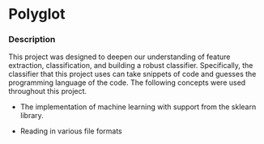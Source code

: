 # Polyglot

### Description
This project was designed to deepen our understanding of feature extraction, classification, and building a robust classifier. Specifically, the classifier that this project uses can take snippets of code and guesses the programming language of the code. The following concepts were used throughout this project.

* The implementation of machine learning with support from the sklearn library.

* Reading in various file formats

